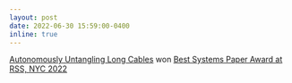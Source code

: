 ```yaml
---
layout: post
date: 2022-06-30 15:59:00-0400
inline: true
---
```


<a href="https://roboticsconference.org/2022/program/papers/034/">Autonomously Untangling Long Cables</a> won <a href="https://roboticsconference.org/2022/program/awards/">Best Systems Paper Award at RSS, NYC 2022</a>